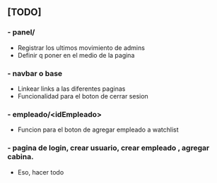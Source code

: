 ## [TODO]

### - panel/

- Registrar los ultimos movimiento de admins
- Definir q poner en el medio de la pagina


### - navbar o base

- Linkear links a las diferentes paginas
- Funcionalidad para el boton de cerrar sesion

### - empleado/\<idEmpleado>
- Funcion para el boton de agregar empleado a watchlist

### - pagina de login, crear usuario, crear empleado , agregar cabina.

- Eso, hacer todo